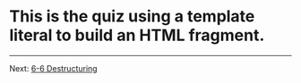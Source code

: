 # This is the quiz using a template literal to build an HTML fragment.
- - -
Next: [6-6 Destructuring](./06-Destructuring.md)
